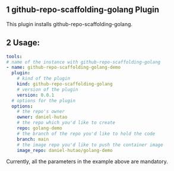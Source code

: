 ## 1 github-repo-scaffolding-golang Plugin

This plugin installs github-repo-scaffolding-golang.

## 2 Usage:

```yaml
tools:
# name of the instance with github-repo-scaffolding-golang
- name: github-repo-scaffolding-golang-demo
  plugin:
    # kind of the plugin
    kind: github-repo-scaffolding-golang
    # version of the plugin
    version: 0.0.1
  # options for the plugin
  options:
    # the repo's owner
    owner: daniel-hutao
    # the repo which you'd like to create
    repo: golang-demo
    # the branch of the repo you'd like to hold the code
    branch: main
    # the image repo you'd like to push the container image
    image_repo: daniel-hutao/golang-demo
```

Currently, all the parameters in the example above are mandatory.
